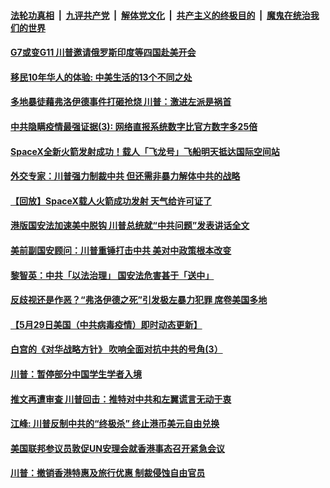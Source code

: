 ####  [法轮功真相](../../../../basic/blob/master/README.md?t=05311001) &nbsp;|&nbsp; [九评共产党](../../../../9ping.md/blob/master/README.md?t=05311001) &nbsp;|&nbsp; [解体党文化](../../../../jtdwh.md/blob/master/README.md?t=05311001)  &nbsp;|&nbsp; [共产主义的终极目的](../../../../gczydzjmd.md/blob/master/README.md?t=05311001) &nbsp;|&nbsp; [魔鬼在统治我们的世界](../../../../mgztzwmdsj.md/blob/master/README.md?t=05311001) 

#### [G7或变G11 川普邀请俄罗斯印度等四国赴美开会](../pages/soh6/384885.md?t=05311001) 
#### [移民10年华人的体验: 中美生活的13个不同之处](../pages/soh6/384881.md?t=05311001) 
#### [多地暴徒藉弗洛伊德事件打砸抢烧 川普：激进左派是祸首](../pages/soh6/384859.md?t=05311001) 
#### [中共隐瞒疫情最强证据(3): 网络直报系统数字比官方数字多25倍](../pages/soh6/384847.md?t=05311001) 
#### [SpaceX全新火箭发射成功！载人「飞龙号」飞船明天抵达国际空间站 ](../pages/soh6/384853.md?t=05311001) 
#### [外交专家：川普强力制裁中共 但还需非暴力解体中共的战略](../pages/soh6/384841.md?t=05311001) 
#### [【回放】SpaceX载人火箭成功发射 天气给许可证了](../pages/soh6/384839.md?t=05311001) 
#### [港版国安法加速美中脱钩 川普总统就“中共问题”发表讲话全文](../pages/soh6/384791.md?t=05311001) 
#### [美前副国安顾问：川普重锤打击中共 美对中政策根本改变](../pages/soh6/384741.md?t=05311001) 
#### [黎智英：中共「以法治理」 国安法危害甚于「送中」](../pages/soh6/384753.md?t=05311001) 
#### [反歧视还是作恶？“弗洛伊德之死”引发极左暴力犯罪 席卷美国多地](../pages/soh6/384745.md?t=05311001) 
#### [【5月29日美国（中共病毒疫情）即时动态更新】](../pages/soh6/384457.md?t=05311001) 
#### [白宫的《对华战略方针》 吹响全面对抗中共的号角(3）](../pages/soh6/384652.md?t=05311001) 
#### [川普：暂停部分中国学生学者入境](../pages/soh6/384643.md?t=05311001) 
#### [推文再遭审查 川普回击：推特对中共和左翼谎言无动于衷](../pages/soh6/384640.md?t=05311001) 
#### [江峰: 川普反制中共的“终极杀” 终止港币美元自由兑换](../pages/soh6/384634.md?t=05311001) 
#### [美国联邦参议员敦促UN安理会就香港事态召开紧急会议	](../pages/soh6/384598.md?t=05311001) 
#### [川普：撤销香港特惠及旅行优惠 制裁侵蚀自由官员                                                ](../pages/soh6/384592.md?t=05311001) 

